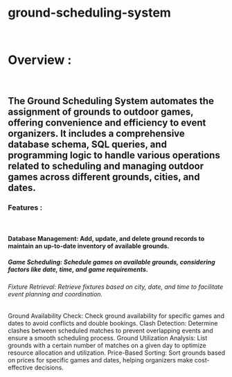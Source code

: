 # ground-scheduling-system
<br>
<h1>Overview  :</h1>
<br>
<h2>
      The Ground Scheduling System automates the assignment of grounds to outdoor games, offering convenience and efficiency to event organizers. It includes a comprehensive database schema, SQL queries, and programming logic to handle various operations related to scheduling and managing outdoor games across different grounds, cities, and dates.

</h2>
 
<h3>Features  :</h3>
<br>
<h4>Database Management: Add, update, and delete ground records to maintain an up-to-date inventory of available grounds.</h4>
<h5>Game Scheduling: Schedule games on available grounds, considering factors like date, time, and game requirements.</h5>
<h6>Fixture Retrieval: Retrieve fixtures based on city, date, and time to facilitate event planning and coordination.</h6>
<h7>Ground Availability Check: Check ground availability for specific games and dates to avoid conflicts and double bookings.</h7>
<h8>Clash Detection: Determine clashes between scheduled matches to prevent overlapping events and ensure a smooth scheduling process.</h8>
<h9>Ground Utilization Analysis: List grounds with a certain number of matches on a given day to optimize resource allocation and utilization.</h9>
<h10>Price-Based Sorting: Sort grounds based on prices for specific games and dates, helping organizers make cost-effective decisions.</h10>




